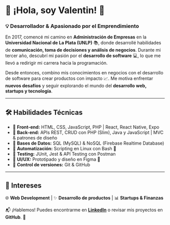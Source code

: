 # 🚀 ¡Hola, soy Valentin! 👋  

### 💡 Desarrollador & Apasionado por el Emprendimiento  

En 2017, comencé mi camino en **Administración de Empresas** en la **Universidad Nacional de La Plata (UNLP)** 📚, donde desarrollé habilidades de **comunicación, toma de decisiones y análisis de negocios**. Durante mi tercer año, descubrí mi pasión por el **desarrollo de software** 💻, lo que me llevó a redirigir mi carrera hacia la programación.  

Desde entonces, combino mis conocimientos en negocios con el desarrollo de software para crear productos con impacto 📈. Me motiva enfrentar **nuevos desafíos** y seguir explorando el mundo del **desarrollo web, startups y tecnología**.  

---

## 🛠️ **Habilidades Técnicas**  

- 🔹 **Front-end:** HTML, CSS, JavaScript, PHP | React, React Native, Expo   
- 🔹 **Back-end:** APIs REST, CRUD con PHP (Slim), Java y JavaScript | MVC & patrones de diseño  
- 🔹 **Bases de Datos:** SQL (MySQL) & NoSQL (Firebase Realtime Database)  
- 🔹 **Automatización:** Scripting en Linux con Bash 🐧  
- 🔹 **Testing:** JUnit, Jest & API Testing con Postman  
- 🔹 **UI/UX:** Prototipado y diseño en Figma 🎨  
- 🔹 **Control de versiones:** Git & GitHub  

---

## 🚀 **Intereses**  

🌐 **Web Development** | ✨ **Desarrollo de productos** | 📊 **Startups & Finanzas** 

📬 ¡Hablemos! Puedes encontrarme en **[LinkedIn](https://linkedin.com/in/valentin-bellagamba/)** o revisar mis proyectos en **GitHub**. 🚀
